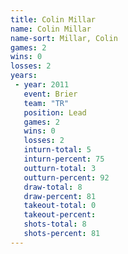 ```yaml
---
title: Colin Millar
name: Colin Millar
name-sort: Millar, Colin
games: 2
wins: 0
losses: 2
years:
 - year: 2011
   event: Brier
   team: "TR"
   position: Lead
   games: 2
   wins: 0
   losses: 2
   inturn-total: 5
   inturn-percent: 75
   outturn-total: 3
   outturn-percent: 92
   draw-total: 8
   draw-percent: 81
   takeout-total: 0
   takeout-percent:
   shots-total: 8
   shots-percent: 81
---
```

